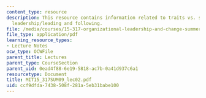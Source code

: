 ```yaml
---
content_type: resource
description: This resource contains information related to traits vs. situational
  leadership/leading and following.
file: /media/courses/15-317-organizational-leadership-and-change-summer-2009/ccf9dfda7438508f281a5eb31babe100_MIT15_317SUM09_lec02.pdf
file_type: application/pdf
learning_resource_types:
- Lecture Notes
ocw_type: OCWFile
parent_title: Lectures
parent_type: CourseSection
parent_uid: 0ead4f88-6e19-5818-ac7b-0a41d937c6a1
resourcetype: Document
title: MIT15_317SUM09_lec02.pdf
uid: ccf9dfda-7438-508f-281a-5eb31babe100
---
```

